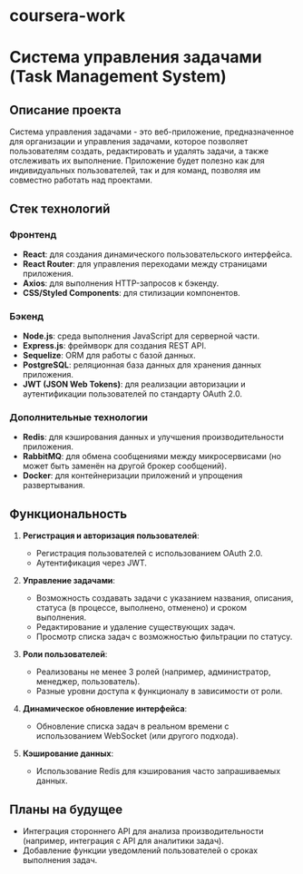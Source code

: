 # coursera-work
# Система управления задачами (Task Management System)

## Описание проекта

Система управления задачами - это веб-приложение, предназначенное для организации и управления задачами, которое позволяет пользователям создать, редактировать и удалять задачи, а также отслеживать их выполнение. Приложение будет полезно как для индивидуальных пользователей, так и для команд, позволяя им совместно работать над проектами.

## Стек технологий

### Фронтенд
- <strong>React</strong>: для создания динамического пользовательского интерфейса.
- <strong>React Router</strong>: для управления переходами между страницами приложения.
- <strong>Axios</strong>: для выполнения HTTP-запросов к бэкенду.
- <strong>CSS/Styled Components</strong>: для стилизации компонентов.

### Бэкенд
- <strong>Node.js</strong>: среда выполнения JavaScript для серверной части.
- <strong>Express.js</strong>: фреймворк для создания REST API.
- <strong>Sequelize</strong>: ORM для работы с базой данных.
- <strong>PostgreSQL</strong>: реляционная база данных для хранения данных приложения.
- <strong>JWT (JSON Web Tokens)</strong>: для реализации авторизации и аутентификации пользователей по стандарту OAuth 2.0.

### Дополнительные технологии
- <strong>Redis</strong>: для кэширования данных и улучшения производительности приложения.
- <strong>RabbitMQ</strong>: для обмена сообщениями между микросервисами (но может быть заменён на другой брокер сообщений).
- <strong>Docker</strong>: для контейнеризации приложений и упрощения развертывания.

## Функциональность

1. <strong>Регистрация и авторизация пользователей</strong>:
   - Регистрация пользователей с использованием OAuth 2.0.
   - Аутентификация через JWT.

2. <strong>Управление задачами</strong>:
   - Возможность создавать задачи с указанием названия, описания, статуса (в процессе, выполнено, отменено) и сроком выполнения.
   - Редактирование и удаление существующих задач.
   - Просмотр списка задач с возможностью фильтрации по статусу.

3. <strong>Роли пользователей</strong>:
   - Реализованы не менее 3 ролей (например, администратор, менеджер, пользователь).
   - Разные уровни доступа к функционалу в зависимости от роли.

4. <strong>Динамическое обновление интерфейса</strong>:
   - Обновление списка задач в реальном времени с использованием WebSocket (или другого подхода).

5. <strong>Кэширование данных</strong>:
   - Использование Redis для кэширования часто запрашиваемых данных.

## Планы на будущее
- Интеграция стороннего API для анализа производительности (например, интеграция с API для аналитики задач).
- Добавление функции уведомлений пользователей о сроках выполнения задач.
